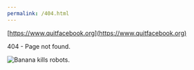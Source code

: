 ```yaml
---
permalink: /404.html
---
```


[https://www.quitfacebook.org](https://www.quitfacebook.org)

404 - Page not found.

![Banana kills robots.](https://www.quitfacebook.org/img/robotbanana.gif)